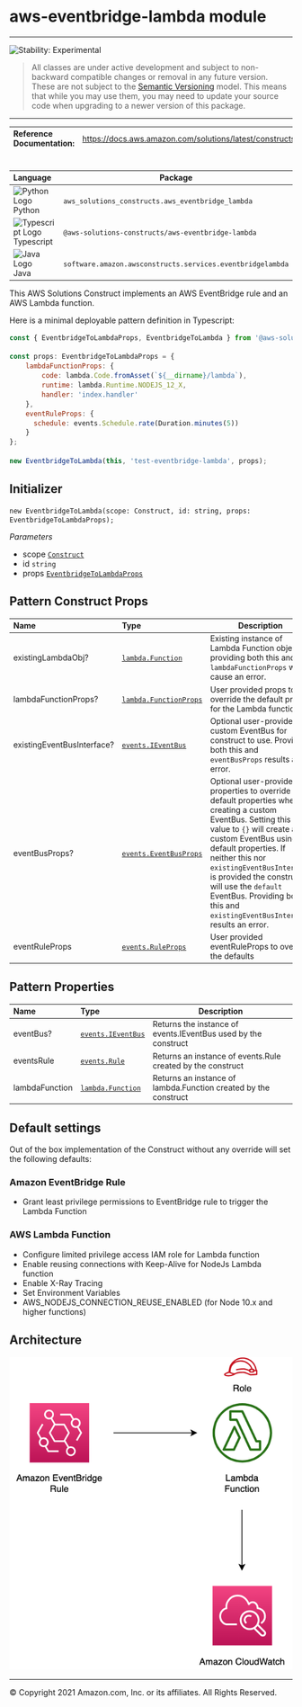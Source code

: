 # aws-eventbridge-lambda module
<!--BEGIN STABILITY BANNER-->

---

![Stability: Experimental](https://img.shields.io/badge/stability-Experimental-important.svg?style=for-the-badge)

> All classes are under active development and subject to non-backward compatible changes or removal in any
> future version. These are not subject to the [Semantic Versioning](https://semver.org/) model.
> This means that while you may use them, you may need to update your source code when upgrading to a newer version of this package.

---
<!--END STABILITY BANNER-->

| **Reference Documentation**:| <span style="font-weight: normal">https://docs.aws.amazon.com/solutions/latest/constructs/</span>|
|:-------------|:-------------|
<div style="height:8px"></div>

| **Language**     | **Package**        |
|:-------------|-----------------|
|![Python Logo](https://docs.aws.amazon.com/cdk/api/latest/img/python32.png) Python|`aws_solutions_constructs.aws_eventbridge_lambda`|
|![Typescript Logo](https://docs.aws.amazon.com/cdk/api/latest/img/typescript32.png) Typescript|`@aws-solutions-constructs/aws-eventbridge-lambda`|
|![Java Logo](https://docs.aws.amazon.com/cdk/api/latest/img/java32.png) Java|`software.amazon.awsconstructs.services.eventbridgelambda`|

This AWS Solutions Construct implements an AWS EventBridge rule and an AWS Lambda function.

Here is a minimal deployable pattern definition in Typescript:

``` javascript
const { EventbridgeToLambdaProps, EventbridgeToLambda } from '@aws-solutions-constructs/aws-eventbridge-lambda';

const props: EventbridgeToLambdaProps = {
    lambdaFunctionProps: {
        code: lambda.Code.fromAsset(`${__dirname}/lambda`),
        runtime: lambda.Runtime.NODEJS_12_X,
        handler: 'index.handler'
    },
    eventRuleProps: {
      schedule: events.Schedule.rate(Duration.minutes(5))
    }
};

new EventbridgeToLambda(this, 'test-eventbridge-lambda', props);
```

## Initializer

``` text
new EventbridgeToLambda(scope: Construct, id: string, props: EventbridgeToLambdaProps);
```

_Parameters_

* scope [`Construct`](https://docs.aws.amazon.com/cdk/api/latest/docs/@aws-cdk_core.Construct.html)
* id `string`
* props [`EventbridgeToLambdaProps`](#pattern-construct-props)

## Pattern Construct Props

| **Name**     | **Type**        | **Description** |
|:-------------|:----------------|-----------------|
|existingLambdaObj?|[`lambda.Function`](https://docs.aws.amazon.com/cdk/api/latest/docs/@aws-cdk_aws-lambda.Function.html)|Existing instance of Lambda Function object, providing both this and `lambdaFunctionProps` will cause an error.|
|lambdaFunctionProps?|[`lambda.FunctionProps`](https://docs.aws.amazon.com/cdk/api/latest/docs/@aws-cdk_aws-lambda.FunctionProps.html)|User provided props to override the default props for the Lambda function.|
|existingEventBusInterface?|[`events.IEventBus`](https://docs.aws.amazon.com/cdk/api/latest/docs/@aws-cdk_aws-events.IEventBus.html)| Optional user-provided custom EventBus for construct to use. Providing both this and `eventBusProps` results an error.|
|eventBusProps?|[`events.EventBusProps`](https://docs.aws.amazon.com/cdk/api/latest/docs/@aws-cdk_aws-events.EventBusProps.html)|Optional user-provided properties to override the default properties when creating a custom EventBus. Setting this value to `{}` will create a custom EventBus using all default properties. If neither this nor `existingEventBusInterface` is provided the construct will use the `default` EventBus. Providing both this and `existingEventBusInterface` results an error.|
|eventRuleProps|[`events.RuleProps`](https://docs.aws.amazon.com/cdk/api/latest/docs/@aws-cdk_aws-events.RuleProps.html)|User provided eventRuleProps to override the defaults|

## Pattern Properties

| **Name**     | **Type**        | **Description** |
|:-------------|:----------------|-----------------|
|eventBus?|[`events.IEventBus`](https://docs.aws.amazon.com/cdk/api/latest/docs/@aws-cdk_aws-events.IEventBus.html)|Returns the instance of events.IEventBus used by the construct|
|eventsRule|[`events.Rule`](https://docs.aws.amazon.com/cdk/api/latest/docs/@aws-cdk_aws-events.Rule.html)|Returns an instance of events.Rule created by the construct|
|lambdaFunction|[`lambda.Function`](https://docs.aws.amazon.com/cdk/api/latest/docs/@aws-cdk_aws-lambda.Function.html)|Returns an instance of lambda.Function created by the construct|

## Default settings

Out of the box implementation of the Construct without any override will set the following defaults:

### Amazon EventBridge Rule
* Grant least privilege permissions to EventBridge rule to trigger the Lambda Function

### AWS Lambda Function
* Configure limited privilege access IAM role for Lambda function
* Enable reusing connections with Keep-Alive for NodeJs Lambda function
* Enable X-Ray Tracing
* Set Environment Variables
* AWS_NODEJS_CONNECTION_REUSE_ENABLED (for Node 10.x and higher functions)

## Architecture
![Architecture Diagram](architecture.png)

***
&copy; Copyright 2021 Amazon.com, Inc. or its affiliates. All Rights Reserved.